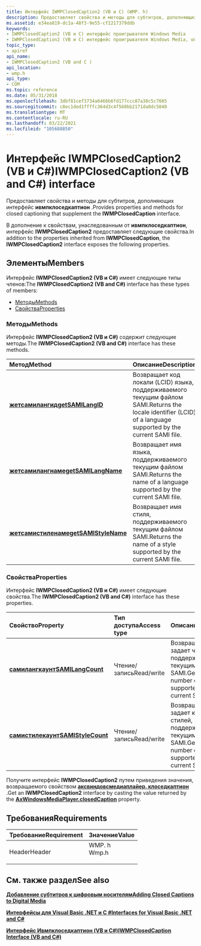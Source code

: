 ```yaml
---
title: Интерфейс IWMPClosedCaption2 (VB и C) (WMP. h)
description: Предоставляет свойства и методы для субтитров, дополняющих интерфейс Ивмпклоседкаптион. В дополнение к свойствам, унаследованным от Ивмпклоседкаптион, интерфейс IWMPClosedCaption2 предоставляет следующие свойства.
ms.assetid: e34ea819-dc1a-48f3-9e55-cf2217379ddb
keywords:
- IWMPClosedCaption2 (VB и C) интерфейс проигрывателя Windows Media
- IWMPClosedCaption2 (VB и C) интерфейс проигрывателя Windows Media, описание
topic_type:
- apiref
api_name:
- IWMPClosedCaption2 (VB and C )
api_location:
- wmp.h
api_type:
- COM
ms.topic: reference
ms.date: 05/31/2018
ms.openlocfilehash: 3dbf81cef3734a6466b6fd177ccc87a38c5c7085
ms.sourcegitcommit: c8ec1ded1ffffc364d3c4f560bb2171da0dc5040
ms.translationtype: MT
ms.contentlocale: ru-RU
ms.lasthandoff: 03/22/2021
ms.locfileid: "105688850"
---
```

# <a name="iwmpclosedcaption2-vb-and-c-interface"></a><span data-ttu-id="441b2-105">Интерфейс IWMPClosedCaption2 (VB и C#)</span><span class="sxs-lookup"><span data-stu-id="441b2-105">IWMPClosedCaption2 (VB and C#) interface</span></span>

<span data-ttu-id="441b2-106">Предоставляет свойства и методы для субтитров, дополняющих интерфейс **ивмпклоседкаптион** .</span><span class="sxs-lookup"><span data-stu-id="441b2-106">Provides properties and methods for closed captioning that supplement the **IWMPClosedCaption** interface.</span></span>

<span data-ttu-id="441b2-107">В дополнение к свойствам, унаследованным от **ивмпклоседкаптион**, интерфейс **IWMPClosedCaption2** предоставляет следующие свойства.</span><span class="sxs-lookup"><span data-stu-id="441b2-107">In addition to the properties inherited from **IWMPClosedCaption**, the **IWMPClosedCaption2** interface exposes the following properties.</span></span>

## <a name="members"></a><span data-ttu-id="441b2-108">Элементы</span><span class="sxs-lookup"><span data-stu-id="441b2-108">Members</span></span>

<span data-ttu-id="441b2-109">Интерфейс **IWMPClosedCaption2 (VB и C#)** имеет следующие типы членов:</span><span class="sxs-lookup"><span data-stu-id="441b2-109">The **IWMPClosedCaption2 (VB and C#)** interface has these types of members:</span></span>

-   [<span data-ttu-id="441b2-110">Методы</span><span class="sxs-lookup"><span data-stu-id="441b2-110">Methods</span></span>](#methods)
-   [<span data-ttu-id="441b2-111">Свойства</span><span class="sxs-lookup"><span data-stu-id="441b2-111">Properties</span></span>](#properties)

### <a name="methods"></a><span data-ttu-id="441b2-112">Методы</span><span class="sxs-lookup"><span data-stu-id="441b2-112">Methods</span></span>

<span data-ttu-id="441b2-113">Интерфейс **IWMPClosedCaption2 (VB и C#)** содержит следующие методы.</span><span class="sxs-lookup"><span data-stu-id="441b2-113">The **IWMPClosedCaption2 (VB and C#)** interface has these methods.</span></span>



| <span data-ttu-id="441b2-114">Метод</span><span class="sxs-lookup"><span data-stu-id="441b2-114">Method</span></span>                                                                                             | <span data-ttu-id="441b2-115">Описание</span><span class="sxs-lookup"><span data-stu-id="441b2-115">Description</span></span>                                                                                       |
|:---------------------------------------------------------------------------------------------------|:--------------------------------------------------------------------------------------------------|
| [<span data-ttu-id="441b2-116">**жетсамилангид**</span><span class="sxs-lookup"><span data-stu-id="441b2-116">**getSAMILangID**</span></span>](wmplibiwmpclosedcaption2-iwmpclosedcaption2-getsamilangid--vb-and-c.md)       | <span data-ttu-id="441b2-117">Возвращает код локали (LCID) языка, поддерживаемого текущим файлом SAMI.</span><span class="sxs-lookup"><span data-stu-id="441b2-117">Returns the locale identifier (LCID) of a language supported by the current SAMI file.</span></span><br/> |
| [<span data-ttu-id="441b2-118">**жетсамилангнаме**</span><span class="sxs-lookup"><span data-stu-id="441b2-118">**getSAMILangName**</span></span>](wmplibiwmpclosedcaption2-iwmpclosedcaption2-getsamilangname--vb-and-c.md)   | <span data-ttu-id="441b2-119">Возвращает имя языка, поддерживаемого текущим файлом SAMI.</span><span class="sxs-lookup"><span data-stu-id="441b2-119">Returns the name of a language supported by the current SAMI file.</span></span><br/>                     |
| [<span data-ttu-id="441b2-120">**жетсамистиленаме**</span><span class="sxs-lookup"><span data-stu-id="441b2-120">**getSAMIStyleName**</span></span>](wmplibiwmpclosedcaption2-iwmpclosedcaption2-getsamistylename--vb-and-c.md) | <span data-ttu-id="441b2-121">Возвращает имя стиля, поддерживаемого текущим файлом SAMI.</span><span class="sxs-lookup"><span data-stu-id="441b2-121">Returns the name of a style supported by the current SAMI file.</span></span><br/>                        |



 

### <a name="properties"></a><span data-ttu-id="441b2-122">Свойства</span><span class="sxs-lookup"><span data-stu-id="441b2-122">Properties</span></span>

<span data-ttu-id="441b2-123">Интерфейс **IWMPClosedCaption2 (VB и C#)** имеет следующие свойства.</span><span class="sxs-lookup"><span data-stu-id="441b2-123">The **IWMPClosedCaption2 (VB and C#)** interface has these properties.</span></span>



| <span data-ttu-id="441b2-124">Свойство</span><span class="sxs-lookup"><span data-stu-id="441b2-124">Property</span></span>                                                                                                | <span data-ttu-id="441b2-125">Тип доступа</span><span class="sxs-lookup"><span data-stu-id="441b2-125">Access type</span></span>           | <span data-ttu-id="441b2-126">Описание</span><span class="sxs-lookup"><span data-stu-id="441b2-126">Description</span></span>                                                                         |
|:--------------------------------------------------------------------------------------------------------|:----------------------|:------------------------------------------------------------------------------------|
| [<span data-ttu-id="441b2-127">**самилангкаунт**</span><span class="sxs-lookup"><span data-stu-id="441b2-127">**SAMILangCount**</span></span>](wmplibiwmpclosedcaption2-iwmpclosedcaption2-samilangcount--vb-and-c.md)<br/> | <span data-ttu-id="441b2-128">Чтение/запись</span><span class="sxs-lookup"><span data-stu-id="441b2-128">Read/write</span></span><br/> | <span data-ttu-id="441b2-129">Возвращает или задает число языков, поддерживаемых текущим файлом SAMI.</span><span class="sxs-lookup"><span data-stu-id="441b2-129">Gets or sets the number of languages supported by the current SAMI file.</span></span><br/> |
| [<span data-ttu-id="441b2-130">**самистилекаунт**</span><span class="sxs-lookup"><span data-stu-id="441b2-130">**SAMIStyleCount**</span></span>](wmplibiwmpclosedcaption2-samistylecount.md)<br/>                            | <span data-ttu-id="441b2-131">Чтение/запись</span><span class="sxs-lookup"><span data-stu-id="441b2-131">Read/write</span></span><br/> | <span data-ttu-id="441b2-132">Возвращает или задает количество стилей, поддерживаемое текущим файлом SAMI.</span><span class="sxs-lookup"><span data-stu-id="441b2-132">Gets or sets the number of styles supported by the current SAMI file.</span></span><br/>    |



 

<span data-ttu-id="441b2-133">Получите интерфейс **IWMPClosedCaption2** путем приведения значения, возвращаемого свойством [**аксвиндовсмедиаплайер. клоседкаптион**](axwmplib-axwindowsmediaplayer-closedcaption--vb-and-c.md) .</span><span class="sxs-lookup"><span data-stu-id="441b2-133">Get an **IWMPClosedCaption2** interface by casting the value returned by the [**AxWindowsMediaPlayer.closedCaption**](axwmplib-axwindowsmediaplayer-closedcaption--vb-and-c.md) property.</span></span>

## <a name="requirements"></a><span data-ttu-id="441b2-134">Требования</span><span class="sxs-lookup"><span data-stu-id="441b2-134">Requirements</span></span>



| <span data-ttu-id="441b2-135">Требование</span><span class="sxs-lookup"><span data-stu-id="441b2-135">Requirement</span></span> | <span data-ttu-id="441b2-136">Значение</span><span class="sxs-lookup"><span data-stu-id="441b2-136">Value</span></span> |
|-------------------|----------------------------------------------------------------------------------|
| <span data-ttu-id="441b2-137">Header</span><span class="sxs-lookup"><span data-stu-id="441b2-137">Header</span></span><br/> | <dl> <span data-ttu-id="441b2-138"><dt>WMP. h</dt></span><span class="sxs-lookup"><span data-stu-id="441b2-138"><dt>Wmp.h</dt></span></span> </dl> |



## <a name="see-also"></a><span data-ttu-id="441b2-139">См. также раздел</span><span class="sxs-lookup"><span data-stu-id="441b2-139">See also</span></span>

<dl> <dt>

[<span data-ttu-id="441b2-140">**Добавление субтитров к цифровым носителям**</span><span class="sxs-lookup"><span data-stu-id="441b2-140">**Adding Closed Captions to Digital Media**</span></span>](adding-closed-captions-to-digital-media.md)
</dt> <dt>

[<span data-ttu-id="441b2-141">**Интерфейсы для Visual Basic .NET и C #**</span><span class="sxs-lookup"><span data-stu-id="441b2-141">**Interfaces for Visual Basic .NET and C#**</span></span>](interfaces-for-visual-basic--net-and-c.md)
</dt> <dt>

[<span data-ttu-id="441b2-142">**Интерфейс Ивмпклоседкаптион (VB и C#)**</span><span class="sxs-lookup"><span data-stu-id="441b2-142">**IWMPClosedCaption Interface (VB and C#)**</span></span>](iwmpclosedcaption--vb-and-c.md)
</dt> </dl>

 

 





